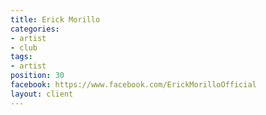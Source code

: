 ```yaml
---
title: Erick Morillo
categories:
- artist
- club
tags:
- artist
position: 30
facebook: https://www.facebook.com/ErickMorilloOfficial
layout: client
---
```


